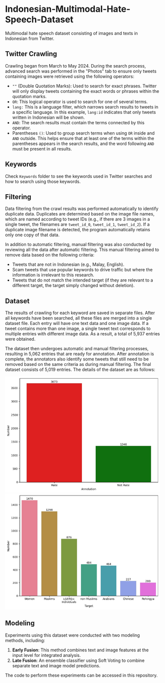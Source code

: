 # Indonesian-Multimodal-Hate-Speech-Dataset

Multimodal hate speech dataset consisting of images and texts in Indonesian from Twitter.

## Twitter Crawling

Crawling began from March to May 2024. During the search process, advanced search was performed in the "Photos" tab to ensure only tweets containing images were retrieved using the following operators:
- `""` (Double Quotation Marks): Used to search for exact phrases. Twitter will only display tweets containing the exact words or phrases within the quotation marks.
- `OR`: This logical operator is used to search for one of several terms.
- `lang:` This is a language filter, which narrows search results to tweets in a specific language. In this example, `lang:id` indicates that only tweets written in Indonesian will be shown.
- `AND`: The search results must contain the terms connected by this operator.
- Parentheses `()`: Used to group search terms when using `OR` inside and `AND` outside. This helps ensure that at least one of the terms within the parentheses appears in the search results, and the word following `AND` must be present in all results.

## Keywords

Check `Keywords` folder to see the keywords used in Twitter searches and how to search using those keywords.

## Filtering

Data filtering from the crawl results was performed automatically to identify duplicate data. Duplicates are determined based on the image file names, which are named according to tweet IDs (e.g., if there are 3 images in a single tweet, the filenames are `tweet_id_0`, `tweet_id_1`, `tweet_id_2`). If a duplicate image filename is detected, the program automatically retains only one copy of that data.

In addition to automatic filtering, manual filtering was also conducted by reviewing all the data after automatic filtering. This manual filtering aimed to remove data based on the following criteria:
- Tweets that are not in Indonesian (e.g., Malay, English).
- Scam tweets that use popular keywords to drive traffic but where the information is irrelevant to this research.
- Tweets that do not match the intended target (if they are relevant to a different target, the target simply changed without deletion).

## Dataset

The results of crawling for each keyword are saved in separate files. After all keywords have been searched, all these files are merged into a single dataset file. Each entry will have one text data and one image data. If a tweet contains more than one image, a single tweet text corresponds to multiple entries with different image data. As a result, a total of 5,937 entries were obtained.

The dataset then undergoes automatic and manual filtering processes, resulting in 5,062 entries that are ready for annotation. After annotation is complete, the annotators also identify some tweets that still need to be removed based on the same criteria as during manual filtering. The final dataset consists of 5,019 entries. The details of the dataset are as follows:

![Annotation Total](annotation.jpg)
![Target Total](target.jpg)

## Modeling

Experiments using this dataset were conducted with two modeling methods, including:
1. **Early Fusion**: This method combines text and image features at the input level for integrated analysis.
2. **Late Fusion**: An ensemble classifier using Soft Voting to combine separate text and image model predictions.

The code to perform these experiments can be accessed in this repository.
